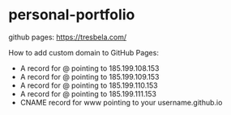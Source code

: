 # personal-portfolio

github pages: https://tresbela.com/

How to add custom domain to GitHub Pages:
- A record for @ pointing to 185.199.108.153
- A record for @ pointing to 185.199.109.153
- A record for @ pointing to 185.199.110.153
- A record for @ pointing to 185.199.111.153
- CNAME record for www pointing to your username.github.io
